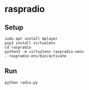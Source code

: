 # raspradio

## Setup
```
sudo apt install mplayer
pip3 install virtualenv
cd raspradio
python3 -m virtualenv raspradio-venv
. raspradio-env/bin/activate
```

## Run
```
python radio.py
```
